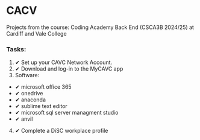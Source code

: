 # CACV
Projects from the course: Coding Academy Back End (CSCA3B 2024/25) at Cardiff and Vale College

### Tasks:
1. ✔ Set up your CAVC Network Account. 
2. ✔ Download and log-in to the MyCAVC app
3. Software:
  * ✔ microsoft office 365
  * ✔ onedrive
  * ✔ anaconda
  * ✔ sublime text editor
  * ✔ microsoft sql server managment studio
  * ✔ anvil
4. ✔ Complete a DiSC workplace profile










